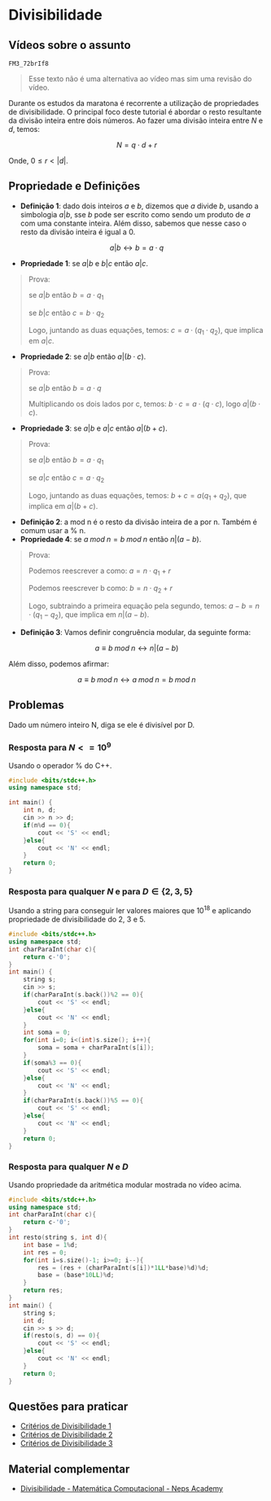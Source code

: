 # Divisibilidade

## Vídeos sobre o assunto

```youtube
FM3_72brIf8
```

> Esse texto não é uma alternativa ao vídeo mas sim uma revisão do vídeo.

Durante os estudos da maratona é recorrente a utilização de propriedades de divisibilidade. O principal foco deste tutorial é abordar o resto resultante da divisão inteira entre dois números. Ao fazer uma divisão inteira entre $N$ e $d$, temos:

$$ N = q \cdot d + r $$

Onde, $0 \le r < |d|$. 

## Propriedade e Definições

- **Definição 1**: dado dois inteiros $a$ e $b$, dizemos que $a$ divide $b$, usando a simbologia $a | b$, sse $b$ pode ser escrito como sendo um produto de $a$ com uma constante inteira. Além disso, sabemos que nesse caso o resto da divisão inteira é igual a 0.

$$ a | b  \leftrightarrow b = a \cdot q$$

- **Propriedade 1**: se $a | b$ e $b | c$ então $a | c$.
> Prova:
> 
> se $a|b$ então $b = a \cdot q_1$
> 
> se $b|c$ então $c = b \cdot q_2$ 
>
> Logo, juntando as duas equações, temos: 
$c = a \cdot (q_1 \cdot q_2)$, que implica em $a | c$.

- **Propriedade 2**: se $a | b$ então $a | (b \cdot c)$.
> Prova:
> 
> se $a|b$ então $b = a \cdot q$
> 
> Multiplicando os dois lados por c, temos: $b \cdot c = a \cdot (q \cdot c)$, logo $a | (b \cdot c)$.

- **Propriedade 3**: se $a | b$ e $a | c$ então $a | (b+c)$.
> Prova:
> 
> se $a|b$ então $b = a \cdot q_1$
> 
> se $a|c$ então $c = a \cdot q_2$ 
>
> Logo, juntando as duas equações, temos: 
$b + c = a (q_1 + q_2)$, que implica em $a | (b + c)$.

- **Definição 2**: a mod n é o resto da divisão inteira de a por n. Também é comum usar a % n. 
- **Propriedade 4**: se $a \; mod \; n = b \; mod \; n$ então $n | (a - b)$.
> Prova:
> 
> Podemos reescrever a como: $a = n \cdot q_1 + r$
> 
> Podemos reescrever b como: $b = n \cdot q_2 + r$ 
>
> Logo, subtraindo a primeira equação pela segundo, temos: 
$a - b = n \cdot (q_1 - q_2)$, que implica em $n | (a - b)$.

- **Definição 3**: Vamos definir congruência modular, da seguinte forma:

$$ a \equiv b \; mod \; n \leftrightarrow  n | (a - b)$$

Além disso, podemos afirmar:

$$ a \equiv b \; mod \; n \leftrightarrow  a \; mod \; n = b \;mod \; n$$

## Problemas
Dado um número inteiro N, diga se ele é divisível por D.

### Resposta para $N <= 10^9$
Usando o operador % do C++.

```cpp
#include <bits/stdc++.h>
using namespace std;

int main() {
	int n, d;
	cin >> n >> d;
	if(n%d == 0){
		cout << 'S' << endl;
	}else{
		cout << 'N' << endl;		
	}
	return 0;
}
```

### Resposta para qualquer $N$ e para $D \in \{2, 3, 5\}$

Usando a string para conseguir ler valores maiores que $10^{18}$ e aplicando propriedade de divisibilidade do 2, 3 e 5.

```cpp
#include <bits/stdc++.h>
using namespace std;
int charParaInt(char c){
	return c-'0';
}
int main() {
	string s;
	cin >> s;
	if(charParaInt(s.back())%2 == 0){
		cout << 'S' << endl;
	}else{
		cout << 'N' << endl;		
	}
	int soma = 0;
	for(int i=0; i<(int)s.size(); i++){
		soma = soma + charParaInt(s[i]);
	}
	if(soma%3 == 0){
		cout << 'S' << endl;
	}else{
		cout << 'N' << endl;		
	}
	if(charParaInt(s.back())%5 == 0){
		cout << 'S' << endl;
	}else{
		cout << 'N' << endl;		
	}
	return 0;
}
```

### Resposta para qualquer $N$ e $D$
Usando propriedade da aritmética modular mostrada no vídeo acima.

```cpp
#include <bits/stdc++.h>
using namespace std;
int charParaInt(char c){
	return c-'0';
}
int resto(string s, int d){
	int base = 1%d;
	int res = 0;
	for(int i=s.size()-1; i>=0; i--){
		res = (res + (charParaInt(s[i])*1LL*base)%d)%d;
		base = (base*10LL)%d;
	}
	return res;
}
int main() {
	string s;
	int d;
	cin >> s >> d;
	if(resto(s, d) == 0){
		cout << 'S' << endl;
	}else{
		cout << 'N' << endl;		
	}
	return 0;
}
```

## Questões para praticar

- [Critérios de Divisibilidade 1](https://neps.academy/br/exercise/266)
- [Critérios de Divisibilidade 2](https://neps.academy/br/exercise/263)
- [Critérios de Divisibilidade 3](https://neps.academy/br/exercise/272)

## Material complementar

- [Divisibilidade - Matemática Computacional - Neps Academy](https://neps.academy/br/course/matematica-computacional-(codcad)/lesson/divisibilidade)